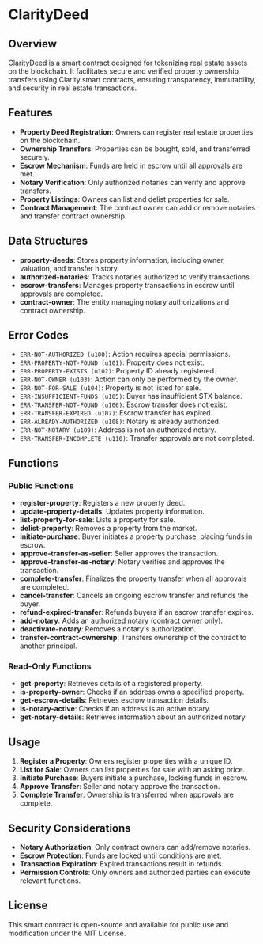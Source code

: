 # ClarityDeed

## Overview
ClarityDeed is a smart contract designed for tokenizing real estate assets on the blockchain. It facilitates secure and verified property ownership transfers using Clarity smart contracts, ensuring transparency, immutability, and security in real estate transactions.

## Features
- **Property Deed Registration**: Owners can register real estate properties on the blockchain.
- **Ownership Transfers**: Properties can be bought, sold, and transferred securely.
- **Escrow Mechanism**: Funds are held in escrow until all approvals are met.
- **Notary Verification**: Only authorized notaries can verify and approve transfers.
- **Property Listings**: Owners can list and delist properties for sale.
- **Contract Management**: The contract owner can add or remove notaries and transfer contract ownership.

## Data Structures
- **property-deeds**: Stores property information, including owner, valuation, and transfer history.
- **authorized-notaries**: Tracks notaries authorized to verify transactions.
- **escrow-transfers**: Manages property transactions in escrow until approvals are completed.
- **contract-owner**: The entity managing notary authorizations and contract ownership.

## Error Codes
- `ERR-NOT-AUTHORIZED (u100)`: Action requires special permissions.
- `ERR-PROPERTY-NOT-FOUND (u101)`: Property does not exist.
- `ERR-PROPERTY-EXISTS (u102)`: Property ID already registered.
- `ERR-NOT-OWNER (u103)`: Action can only be performed by the owner.
- `ERR-NOT-FOR-SALE (u104)`: Property is not listed for sale.
- `ERR-INSUFFICIENT-FUNDS (u105)`: Buyer has insufficient STX balance.
- `ERR-TRANSFER-NOT-FOUND (u106)`: Escrow transfer does not exist.
- `ERR-TRANSFER-EXPIRED (u107)`: Escrow transfer has expired.
- `ERR-ALREADY-AUTHORIZED (u108)`: Notary is already authorized.
- `ERR-NOT-NOTARY (u109)`: Address is not an authorized notary.
- `ERR-TRANSFER-INCOMPLETE (u110)`: Transfer approvals are not completed.

## Functions

### Public Functions
- **register-property**: Registers a new property deed.
- **update-property-details**: Updates property information.
- **list-property-for-sale**: Lists a property for sale.
- **delist-property**: Removes a property from the market.
- **initiate-purchase**: Buyer initiates a property purchase, placing funds in escrow.
- **approve-transfer-as-seller**: Seller approves the transaction.
- **approve-transfer-as-notary**: Notary verifies and approves the transaction.
- **complete-transfer**: Finalizes the property transfer when all approvals are completed.
- **cancel-transfer**: Cancels an ongoing escrow transfer and refunds the buyer.
- **refund-expired-transfer**: Refunds buyers if an escrow transfer expires.
- **add-notary**: Adds an authorized notary (contract owner only).
- **deactivate-notary**: Removes a notary's authorization.
- **transfer-contract-ownership**: Transfers ownership of the contract to another principal.

### Read-Only Functions
- **get-property**: Retrieves details of a registered property.
- **is-property-owner**: Checks if an address owns a specified property.
- **get-escrow-details**: Retrieves escrow transaction details.
- **is-notary-active**: Checks if an address is an active notary.
- **get-notary-details**: Retrieves information about an authorized notary.

## Usage
1. **Register a Property**: Owners register properties with a unique ID.
2. **List for Sale**: Owners can list properties for sale with an asking price.
3. **Initiate Purchase**: Buyers initiate a purchase, locking funds in escrow.
4. **Approve Transfer**: Seller and notary approve the transaction.
5. **Complete Transfer**: Ownership is transferred when approvals are complete.

## Security Considerations
- **Notary Authorization**: Only contract owners can add/remove notaries.
- **Escrow Protection**: Funds are locked until conditions are met.
- **Transaction Expiration**: Expired transactions result in refunds.
- **Permission Controls**: Only owners and authorized parties can execute relevant functions.

## License
This smart contract is open-source and available for public use and modification under the MIT License.
